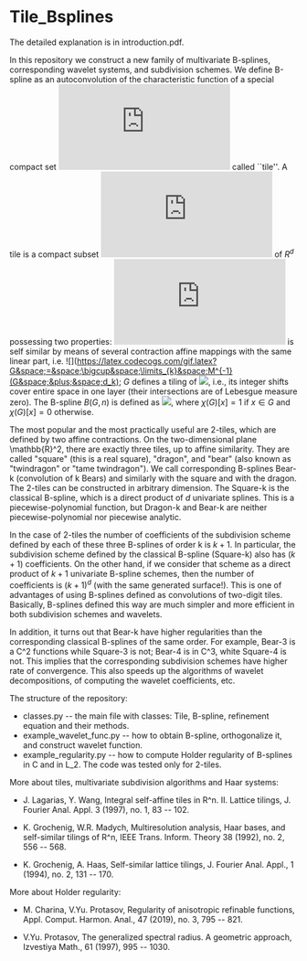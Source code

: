 # Tile_Bsplines

The detailed explanation is in introduction.pdf. 

In this repository we construct a new family of multivariate B-splines, corresponding wavelet systems, and subdivision schemes. We define B-spline as an autoconvolution of the characteristic function of a special compact set ![](https://latex.codecogs.com/gif.latex?G) called ``tile''. A tile is a compact subset ![](https://latex.codecogs.com/gif.latex?G) of $R^d$ possessing two properties: ![](https://latex.codecogs.com/gif.latex?G) is self similar by  means of several contraction affine mappings with the same linear part, i.e. ![](https://latex.codecogs.com/gif.latex?G&space;=&space;\bigcup&space;\limits_{k}&space;M^{-1}(G&space;&plus;&space;d_k);  $G$ defines a tiling of ![](https://latex.codecogs.com/gif.latex?\mathbb{R}^d), i.e., its  integer shifts cover entire space in one layer (their intersections are of Lebesgue measure zero). 
The B-spline $B(G, n)$ is defined as ![](https://latex.codecogs.com/gif.latex?\chi(G)&space;*&space;\cdots&space;*&space;\chi(G)), 
where $\chi(G)[x] = 1$ if $x \in G$ and $\chi(G)[x] = 0$ otherwise. 

The most popular and the most practically useful are 2-tiles, which are defined by two affine contractions. On the two-dimensional plane \mathbb{R}^2,  there are exactly three tiles, up to affine similarity. They are  called  "square" (this is a real square), "dragon", and "bear" (also known as "twindragon" or  "tame twindragon"). We call corresponding B-splines Bear-k (convolution of k Bears) and similarly with the square and with the dragon. The 2-tiles can be constructed in arbitrary dimension. The Square-k is the classical B-spline, which is a direct product of $d$ univariate splines. This is a piecewise-polynomial function, but Dragon-k and  Bear-k are neither piecewise-polynomial nor piecewise analytic. 

In the case of 2-tiles the number of coefficients of the subdivision scheme defined by each of these three B-splines of order k is $k + 1$. In particular, the subdivision scheme defined by the classical B-spline (Square-k) also has $(k + 1)$ coefficients. 
On the other hand, if we consider that scheme as a direct product of $k+1$ univariate B-spline schemes, then the number of coefficients is $(k + 1)^d$ (with the same generated surface!). This  is one of advantages of using B-splines defined as convolutions of two-digit tiles. 
Basically, B-splines defined this way are much simpler and more efficient in both subdivision schemes and wavelets. 

In addition, it turns out that Bear-k have higher regularities than the corresponding 
classical B-splines of the same order. For example, Bear-3 is a C^2 functions while Square-3 is not; Bear-4 is in C^3, white  Square-4 is not.  This implies that the corresponding subdivision schemes have higher rate of convergence. This also speeds up the algorithms of wavelet decompositions, of computing the wavelet coefficients, etc.  

The structure of the repository:
- classes.py -- the main file with classes: Tile, B-spline, refinement equation and their methods.  
- example_wavelet_func.py -- how to obtain B-spline, orthogonalize it, and construct wavelet function. 
- example_regularity.py -- how to compute Holder regularity of B-splines in C and in L_2. 
The code was tested only for 2-tiles. 

More about tiles, multivariate subdivision algorithms and Haar systems: 

- J. Lagarias, Y. Wang, Integral self-affine tiles in R^n. II. Lattice tilings, J. Fourier
Anal. Appl. 3 (1997), no. 1, 83 -- 102. 

- K. Grochenig, W.R. Madych, Multiresolution analysis, Haar bases, and self-similar
tilings of R^n, IEEE Trans. Inform. Theory 38 (1992), no. 2, 556 -- 568. 

- K. Grochenig, A. Haas, Self-similar lattice tilings, J. Fourier Anal. Appl., 1 (1994), no.
2, 131 -- 170. 




More about Holder regularity: 

- M. Charina, V.Yu. Protasov, Regularity of anisotropic refinable functions, Appl. Comput.
Harmon. Anal., 47 (2019), no. 3, 795 -- 821. 

- V.Yu. Protasov, The generalized spectral radius. A geometric approach, Izvestiya
Math., 61 (1997), 995 -- 1030.

